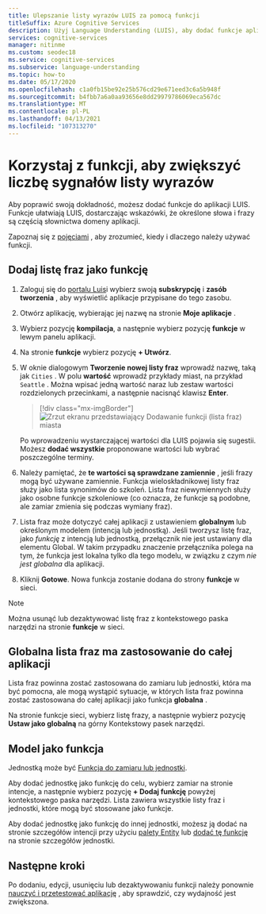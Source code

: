 ```yaml
---
title: Ulepszanie listy wyrazów LUIS za pomocą funkcji
titleSuffix: Azure Cognitive Services
description: Użyj Language Understanding (LUIS), aby dodać funkcje aplikacji, które mogą ulepszyć wykrywanie lub przewidywania intencji i jednostek, które są kategoriami i wzorcami
services: cognitive-services
manager: nitinme
ms.custom: seodec18
ms.service: cognitive-services
ms.subservice: language-understanding
ms.topic: how-to
ms.date: 05/17/2020
ms.openlocfilehash: c1a0fb15be92e25b576cd29e671eed3c6a5b948f
ms.sourcegitcommit: b4fbb7a6a0aa93656e8dd29979786069eca567dc
ms.translationtype: MT
ms.contentlocale: pl-PL
ms.lasthandoff: 04/13/2021
ms.locfileid: "107313270"
---
```

# <a name="use-features-to-boost-signal-of-word-list"></a>Korzystaj z funkcji, aby zwiększyć liczbę sygnałów listy wyrazów

Aby poprawić swoją dokładność, możesz dodać funkcje do aplikacji LUIS. Funkcje ułatwiają LUIS, dostarczając wskazówki, że określone słowa i frazy są częścią słownictwa domeny aplikacji.

Zapoznaj się z [pojęciami](luis-concept-feature.md) , aby zrozumieć, kiedy i dlaczego należy używać funkcji.

## <a name="add-phrase-list-as-a-feature"></a>Dodaj listę fraz jako funkcję

1. Zaloguj się do [portalu Luis](https://www.luis.ai)i wybierz swoją **subskrypcję** i **zasób tworzenia** , aby wyświetlić aplikacje przypisane do tego zasobu.
1. Otwórz aplikację, wybierając jej nazwę na stronie **Moje aplikacje** .
1. Wybierz pozycję **kompilacja**, a następnie wybierz pozycję **funkcje** w lewym panelu aplikacji.

1. Na stronie **funkcje** wybierz pozycję **+ Utwórz**.

1. W oknie dialogowym **Tworzenie nowej listy fraz** wprowadź nazwę, taką jak `Cities` . W polu **wartość** wprowadź przykłady miast, na przykład `Seattle` . Można wpisać jedną wartość naraz lub zestaw wartości rozdzielonych przecinkami, a następnie nacisnąć klawisz **Enter**.

    > [!div class="mx-imgBorder"]
    > ![Zrzut ekranu przedstawiający Dodawanie funkcji (lista fraz) miasta](./media/luis-add-features/add-phrase-list-cities.png)

    Po wprowadzeniu wystarczającej wartości dla LUIS pojawia się sugestii. Możesz **dodać wszystkie** proponowane wartości lub wybrać poszczególne terminy.

1. Należy pamiętać, że **te wartości są sprawdzane zamiennie** , jeśli frazy mogą być używane zamiennie. Funkcja wieloskładnikowej listy fraz służy jako lista synonimów do szkoleń. Lista fraz niewymiennych służy jako osobne funkcje szkoleniowe (co oznacza, że funkcje są podobne, ale zamiar zmienia się podczas wymiany fraz).

1. Lista fraz może dotyczyć całej aplikacji z ustawieniem **globalnym** lub określonym modelem (intencją lub jednostką). Jeśli tworzysz listę fraz, jako _funkcję_ z intencją lub jednostką, przełącznik nie jest ustawiany dla elementu Global. W takim przypadku znaczenie przełącznika polega na tym, że funkcja jest lokalna tylko dla tego modelu, w związku z czym _nie jest globalna_ dla aplikacji.

1. Kliknij **Gotowe**. Nowa funkcja zostanie dodana do strony **funkcje** w sieci.

<a name="edit-phrase-list"></a>
<a name="delete-phrase-list"></a>
<a name="deactivate-phrase-list"></a>


> [!Note]
> Można usunąć lub dezaktywować listę fraz z kontekstowego paska narzędzi na stronie **funkcje** w sieci.

## <a name="global-phrase-list-applies-to-entire-app"></a>Globalna lista fraz ma zastosowanie do całej aplikacji

Lista fraz powinna zostać zastosowana do zamiaru lub jednostki, która ma być pomocna, ale mogą wystąpić sytuacje, w których lista fraz powinna zostać zastosowana do całej aplikacji jako funkcja **globalna** .

Na stronie funkcje sieci, wybierz listę frazy, a następnie wybierz pozycję **Ustaw jako globalną** na górny Kontekstowy pasek narzędzi.

## <a name="model-as-a-feature"></a>Model jako funkcja

Jednostką może być [Funkcja do zamiaru lub jednostki](luis-concept-feature.md).

Aby dodać jednostkę jako funkcję do celu, wybierz zamiar na stronie intencje, a następnie wybierz pozycję **+ Dodaj funkcję** powyżej kontekstowego paska narzędzi. Lista zawiera wszystkie listy fraz i jednostki, które mogą być stosowane jako funkcje.

Aby dodać jednostkę jako funkcję do innej jednostki, możesz ją dodać na stronie szczegółów intencji przy użyciu [palety Entity](label-entity-example-utterance.md#adding-entity-as-a-feature-from-the-entity-palette) lub [dodać tę funkcję](luis-how-to-add-entities.md#add-a-feature-to-a-machine-learned-entity) na stronie szczegółów jednostki.

## <a name="next-steps"></a>Następne kroki

Po dodaniu, edycji, usunięciu lub dezaktywowaniu funkcji należy ponownie [nauczyć i przetestować aplikację](luis-interactive-test.md) , aby sprawdzić, czy wydajność jest zwiększona.
